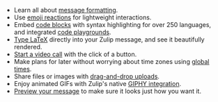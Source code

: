 - Learn all about [message formatting](/help/format-your-message-using-markdown).
- Use [emoji reactions](/help/emoji-reactions) for lightweight interactions.
- Embed [code blocks](/help/code-blocks) with syntax highlighting for over 250
  languages, and integrated [code playgrounds](/help/code-blocks#code-playgrounds).
- [Type LaTeX](/help/format-your-message-using-markdown#latex) directly into
  your Zulip message, and see it beautifully rendered.
- [Start a video call](/help/start-a-call) with the click of a button.
- Make plans for later without worrying about time zones using
  [global times](/help/format-your-message-using-markdown#global-times).
- Share files or images with [drag-and-drop uploads](/help/share-and-upload-files).
- Enjoy animated GIFs with Zulip's native
  [GIPHY integration](/help/animated-gifs-from-giphy).
- [Preview your message](/help/preview-your-message-before-sending) to make sure
  it looks just how you want it.
